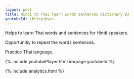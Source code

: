 ```yaml
---
layout: post
title: Hindi to Thai learn words sentences dictionary 93 
youtubeId: jhtYryihvps
---
```

 
 
Helps to learn Thai words and sentences for Hindi speakers.

Opportunitiy to repeat the words sentences. 

Practice Thai language. 
 
{% include youtubePlayer.html id=page.youtubeId %}
 
 
{% include analytics.html %}